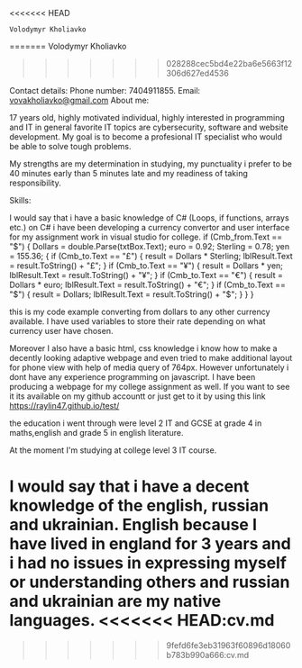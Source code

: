<<<<<<< HEAD

    Volodymyr Kholiavko
=======
Volodymyr Kholiavko
>>>>>>> 028288cec5bd4e22ba6e5663f12306d627ed4536

Contact details:
Phone number: 7404911855. Email: vovakholiavko@gmail.com
About me:

17 years old, highly motivated individual, highly interested in programming and IT in general favorite IT topics are cybersecurity, software and website development. 
My goal is to become a profesional IT specialist who would be able to solve tough problems.

My strengths are my determination in studying, my punctuality i prefer to be 40 minutes early than 5 minutes late and my readiness of taking responsibility. 

Skills:

I would say that i have a basic knowledge of C# (Loops, if functions, arrays etc.) on C# i have been developing a currency convertor and user interface for my assignment work in visual studio for college. 
  if (Cmb_from.Text == "$")
            {
                Dollars = double.Parse(txtBox.Text); 
                euro = 0.92;
                Sterling = 0.78;
                yen = 155.36;
                {
                    if (Cmb_to.Text == "£")
                    {
                        result = Dollars * Sterling;
                        lblResult.Text = result.ToString() + "£";
                    }
                    if (Cmb_to.Text == "¥")
                    {
                        result = Dollars * yen;
                        lblResult.Text = result.ToString() + "¥";
                    }
                    if (Cmb_to.Text == "€")
                    {
                        result = Dollars * euro;
                        lblResult.Text = result.ToString() + "€";
                    }
                    if (Cmb_to.Text == "$")
                    {
                        result = Dollars;
                        lblResult.Text = result.ToString() + "$";
                    }
                }
            }

 this is my code example converting from dollars to any other currency available. I have used variables to store their rate depending on what currency user have chosen. 

 Moreover I also have a basic html, css knowledge i know how to make a decently looking adaptive webpage and even tried to make additional layout for phone view with help of media query of 764px. However unfortunately i dont have any experience programming on javascript. I have been producing a webpage for my college assignment as well. If you want to see it its available on my github accountt or just get to it by using this link https://raylin47.github.io/test/

 the education i went through were level 2 IT and GCSE at grade 4 in maths,english and grade 5 in english literature. 

At the moment I'm studying at college level 3 IT course. 

I would say that i have a decent knowledge of the english, russian and ukrainian. English because I have lived in england for 3 years and i had no issues in expressing myself or understanding others and russian and ukrainian are my native languages. 
<<<<<<< HEAD:cv.md
=======
>>>>>>> 9fefd6fe3eb31963f60896d18060b783b990a666:cv.md

